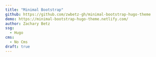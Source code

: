 ```yaml
---
title: "Minimal Bootstrap"
github: https://github.com/zwbetz-gh/minimal-bootstrap-hugo-theme
demo: https://minimal-bootstrap-hugo-theme.netlify.com/
author: Zachary Betz
ssg:
  - Hugo
cms:
  - No Cms
draft: true
---
```

